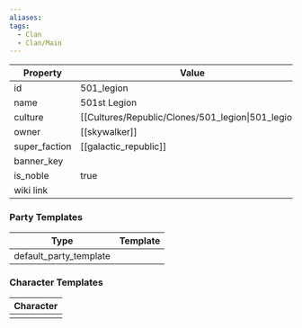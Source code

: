 ```yaml
---
aliases: 
tags:
  - Clan
  - Clan/Main
---
```


| Property      | Value                                               |
| ------------- | --------------------------------------------------- |
| id            | 501_legion                                          |
| name          | 501st Legion                                        |
| culture       | [[Cultures/Republic/Clones/501_legion\|501_legion]] |
| owner         | [[skywalker]]                                       |
| super_faction | [[galactic_republic]]                               |
| banner_key    |                                                     |
| is_noble      | true                                                |
| wiki link     |                                                     |

### Party Templates
| Type                   | Template |
| ---------------------- | -------- |
| default_party_template |          |

### Character Templates
| Character |
| :-------: |
|           |